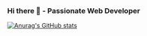 ### Hi there 👋 - Passionate Web Developer

[![Anurag's GitHub stats](https://github-readme-stats.vercel.app/api?username=VuongPham&show_icons=true&theme=tokyonight)](https://github-readme-stats.vercel.app/api?username=VuongPham&show_icons=true&theme=tokyonight)

<!--
**VuongPham2001/VuongPham2001** is a ✨ _special_ ✨ repository because its `README.md` (this file) appears on your GitHub profile.

Here are some ideas to get you started:

- 🔭 I’m currently working on ...
- 🌱 I’m currently learning ...
- 👯 I’m looking to collaborate on ...
- 🤔 I’m looking for help with ...
- 💬 Ask me about ...
- 📫 How to reach me: ...
- 😄 Pronouns: ...
- ⚡ Fun fact: ...
-->
